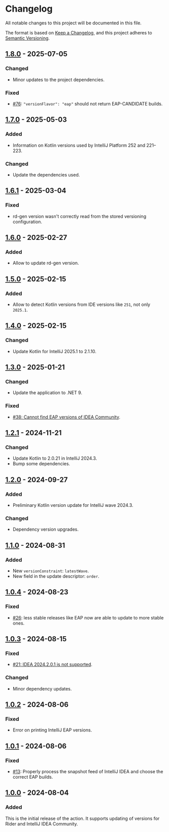 <!--
SPDX-FileCopyrightText: 2024-2025 Friedrich von Never <friedrich@fornever.me>

SPDX-License-Identifier: MIT
-->

Changelog
=========

All notable changes to this project will be documented in this file.

The format is based on [Keep a Changelog](https://keepachangelog.com/en/1.0.0/), and this project adheres to [Semantic Versioning](https://semver.org/spec/v2.0.0.html).

## [1.8.0] - 2025-07-05
### Changed
- Minor updates to the project dependencies.

### Fixed
- [#76](https://github.com/ForNeVeR/intellij-updater/issues/76): `"versionFlavor": "eap"` should not return EAP-CANDIDATE builds.

## [1.7.0] - 2025-05-03
### Added
- Information on Kotlin versions used by IntelliJ Platform 252 and 221–223.

### Changed
- Update the dependencies used.

## [1.6.1] - 2025-03-04
### Fixed
- rd-gen version wasn't correctly read from the stored versioning configuration.

## [1.6.0] - 2025-02-27
### Added
- Allow to update rd-gen version.

## [1.5.0] - 2025-02-15
### Added
- Allow to detect Kotlin versions from IDE versions like `251`, not only `2025.1`.

## [1.4.0] - 2025-02-15
### Changed
- Update Kotlin for IntelliJ 2025.1 to 2.1.10.

## [1.3.0] - 2025-01-21
### Changed
- Update the application to .NET 9.

### Fixed
- [#38: Cannot find EAP versions of IDEA Community](https://github.com/ForNeVeR/intellij-updater/issues/38).

## [1.2.1] - 2024-11-21
### Changed
- Update Kotlin to 2.0.21 in IntelliJ 2024.3.
- Bump some dependencies.

## [1.2.0] - 2024-09-27
### Added
- Preliminary Kotlin version update for IntelliJ wave 2024.3.

### Changed
- Dependency version upgrades.

## [1.1.0] - 2024-08-31
### Added
- New `versionConstraint`: `latestWave`.
- New field in the update descriptor: `order`.

## [1.0.4] - 2024-08-23
### Fixed
- [#26](https://github.com/ForNeVeR/intellij-updater/issues/26): less stable releases like EAP now are able to update to more stable ones.

## [1.0.3] - 2024-08-15
### Fixed
- [#21: IDEA 2024.2.0.1 is not supported](https://github.com/ForNeVeR/intellij-updater/issues/21).

### Changed
- Minor dependency updates.

## [1.0.2] - 2024-08-06
### Fixed
- Error on printing IntelliJ EAP versions.

## [1.0.1] - 2024-08-06
### Fixed
- [#13](https://github.com/ForNeVeR/intellij-updater/issues/13): Properly process the snapshot feed of IntelliJ IDEA and choose the correct EAP builds.

## [1.0.0] - 2024-08-04
### Added
This is the initial release of the action. It supports updating of versions for Rider and IntelliJ IDEA Community.

[1.0.0]: https://github.com/ForNeVeR/intellij-updater/releases/tag/v1.0.0
[1.0.1]: https://github.com/ForNeVeR/intellij-updater/compare/v1.0.0...v1.0.1
[1.0.2]: https://github.com/ForNeVeR/intellij-updater/compare/v1.0.1...v1.0.2
[1.0.3]: https://github.com/ForNeVeR/intellij-updater/compare/v1.0.2...v1.0.3
[1.0.4]: https://github.com/ForNeVeR/intellij-updater/compare/v1.0.3...v1.0.4
[1.1.0]: https://github.com/ForNeVeR/intellij-updater/compare/v1.0.4...v1.1.0
[1.2.0]: https://github.com/ForNeVeR/intellij-updater/compare/v1.1.0...v1.2.0
[1.2.1]: https://github.com/ForNeVeR/intellij-updater/compare/v1.2.0...v1.2.1
[1.3.0]: https://github.com/ForNeVeR/intellij-updater/compare/v1.2.1...v1.3.0
[1.4.0]: https://github.com/ForNeVeR/intellij-updater/compare/v1.3.0...v1.4.0
[1.5.0]: https://github.com/ForNeVeR/intellij-updater/compare/v1.4.0...v1.5.0
[1.6.0]: https://github.com/ForNeVeR/intellij-updater/compare/v1.5.0...v1.6.0
[1.6.1]: https://github.com/ForNeVeR/intellij-updater/compare/v1.6.0...v1.6.1
[1.7.0]: https://github.com/ForNeVeR/intellij-updater/compare/v1.6.1...v1.7.0
[1.8.0]: https://github.com/ForNeVeR/intellij-updater/compare/v1.7.0...v1.8.0
[Unreleased]: https://github.com/ForNeVeR/intellij-updater/compare/v1.8.0...HEAD
